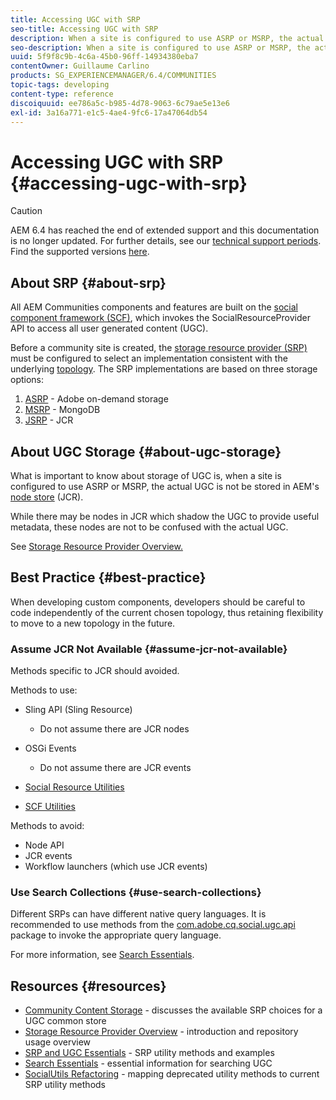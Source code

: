 ```yaml
---
title: Accessing UGC with SRP
seo-title: Accessing UGC with SRP
description: When a site is configured to use ASRP or MSRP, the actual UGC is not be stored in AEM's node store (JCR)
seo-description: When a site is configured to use ASRP or MSRP, the actual UGC is not be stored in AEM's node store (JCR)
uuid: 5f9f8c9b-4c6a-45b0-96ff-14934380eba7
contentOwner: Guillaume Carlino
products: SG_EXPERIENCEMANAGER/6.4/COMMUNITIES
topic-tags: developing
content-type: reference
discoiquuid: ee786a5c-b985-4d78-9063-6c79ae5e13e6
exl-id: 3a16a771-e1c5-4ae4-9fc6-17a47064db54
---
```

# Accessing UGC with SRP {#accessing-ugc-with-srp}

>[!CAUTION]
>
>AEM 6.4 has reached the end of extended support and this documentation is no longer updated. For further details, see our [technical support periods](https://helpx.adobe.com/support/programs/eol-matrix.html). Find the supported versions [here](https://experienceleague.adobe.com/docs/).

## About SRP {#about-srp}

All AEM Communities components and features are built on the [social component framework (SCF)](scf.md), which invokes the SocialResourceProvider API to access all user generated content (UGC).

Before a community site is created, the [storage resource provider (SRP)](working-with-srp.md) must be configured to select an implementation consistent with the underlying [topology](topologies.md). The SRP implementations are based on three storage options:

1. [ASRP](asrp.md) - Adobe on-demand storage
2. [MSRP](msrp.md) - MongoDB
3. [JSRP](jsrp.md) - JCR

## About UGC Storage {#about-ugc-storage}

What is important to know about storage of UGC is, when a site is configured to use ASRP or MSRP, the actual UGC is not be stored in AEM's [node store](../../help/sites-deploying/data-store-config.md) (JCR).

While there may be nodes in JCR which shadow the UGC to provide useful metadata, these nodes are not to be confused with the actual UGC.

See [Storage Resource Provider Overview.](srp.md)

## Best Practice {#best-practice}

When developing custom components, developers should be careful to code independently of the current chosen topology, thus retaining flexibility to move to a new topology in the future.

### Assume JCR Not Available {#assume-jcr-not-available}

Methods specific to JCR should avoided.

Methods to use:

* Sling API (Sling Resource)
  * Do not assume there are JCR nodes

* OSGi Events
  * Do not assume there are JCR events

* [Social Resource Utilities](socialutils.md#socialresourceutilities-package)
* [SCF Utilities](socialutils.md#scfutilities-package)

Methods to avoid:

* Node API
* JCR events
* Workflow launchers (which use JCR events)

### Use Search Collections {#use-search-collections}

Different SRPs can have different native query languages. It is recommended to use methods from the [com.adobe.cq.social.ugc.api](https://helpx.adobe.com/experience-manager/6-4/sites/developing/using/reference-materials/javadoc/com/adobe/cq/social/ugc/api/package-summary.html) package to invoke the appropriate query language.

For more information, see [Search Essentials](search-implementation.md).

## Resources {#resources}

* [Community Content Storage](working-with-srp.md) - discusses the available SRP choices for a UGC common store
* [Storage Resource Provider Overview](srp.md) - introduction and repository usage overview
* [SRP and UGC Essentials](srp-and-ugc.md) - SRP utility methods and examples
* [Search Essentials](search-implementation.md) - essential information for searching UGC
* [SocialUtils Refactoring](socialutils.md) - mapping deprecated utility methods to current SRP utility methods
